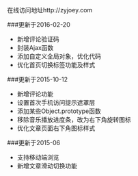 
在线访问地址http://zyjoey.com

###更新于2016-02-20
- 新增评论验证码
- 封装Ajax函数
- 添加自定义全局对象，优化代码
- 优化首页切换标签功能及样式

###更新于2015-10-12
- 新增评论功能
- 设置首次手机访问提示遮罩层
- 添加某些Object.prototype函数
- 移除音乐播放进度条，改为右下角旋转图标
- 优化文章页面右下角图标样式

###更新于2015-06
- 支持移动端浏览
- 新增文章滑动切换功能
 
